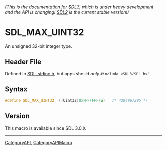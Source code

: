###### (This is the documentation for SDL3, which is under heavy development and the API is changing! [SDL2](https://wiki.libsdl.org/SDL2/) is the current stable version!)
# SDL_MAX_UINT32

An unsigned 32-bit integer type.

## Header File

Defined in [SDL_stdinc.h](https://github.com/libsdl-org/SDL/blob/main/include/SDL3/SDL_stdinc.h), but apps should _only_ `#include <SDL3/SDL.h>`!

## Syntax

```c
#define SDL_MAX_UINT32  ((Uint32)0xFFFFFFFFu)   /* 4294967295 */
```

## Version

This macro is available since SDL 3.0.0.

----
[CategoryAPI](CategoryAPI), [CategoryAPIMacro](CategoryAPIMacro)

